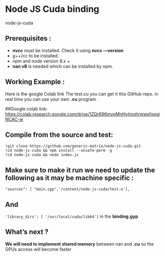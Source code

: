 # Node JS Cuda binding
node-js-cuda

## Prerequisites :

* **nvcc** must be installed. Check it using **nvcc —version**
*  g++/cc to be installed.
*  npm and node version 8.x +
* **nan v8** is needed which can be installed by npm.

## Working Example  :
Here is the google Colab link 
The test.cu you can get it this GitHub repo. in real time you can use your own **.cu** program .

##Google colab link:
https://colab.research.google.com/drive/1ZQr696mvpMnHyImohrwwefxpgiNCAC-w

## Compile from the source and test:

```
!git clone https://github.com/generic-matrix/node-js-cuda.git
!cd node-js-cuda && npm install --unsafe-perm -g
!cd node-js-cuda && node index.js
   ```

## Make sure to make it run we need to update the following as it may be machine specific :

 ```"sources": [ "main.cpp",'/content/node-js-cuda/test.o'],```
 
 ## And
 ```'library_dirs': [ '/usr/local/cuda/lib64']```
 in the **binding.gyp**



## What’s next ?
**We will need to implement shared memory** between nan and **.cu** so the GPUs access will become faster 
